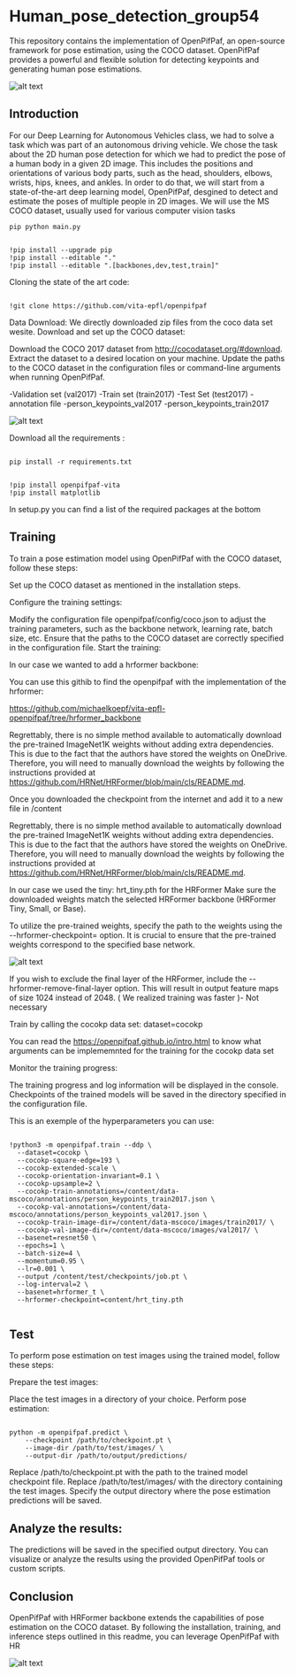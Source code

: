 # Human_pose_detection_group54

This repository contains the implementation of OpenPifPaf, an open-source framework for pose estimation, using the COCO dataset. OpenPifPaf provides a powerful and flexible solution for detecting keypoints and generating human pose estimations.

![alt text](openpose2.png)

## Introduction
For our Deep Learning for Autonomous Vehicles class, we had to solve a task which was part of an autonomous driving vehicle. We chose the task about the 2D human pose detection for which we had to predict the pose of a human body in a given 2D image. This includes the positions and orientations of various body parts, such as the head, shoulders, elbows, wrists, hips, knees, and ankles. In order to do that, we will start from a state-of-the-art deep learning model, OpenPifPaf, desgined to detect and estimate the poses of multiple people in 2D images. We will use the MS COCO dataset, usually used for various computer vision tasks

```
pip python main.py

```

```

!pip install --upgrade pip
!pip install --editable "."
!pip install --editable ".[backbones,dev,test,train]"

```

Cloning the state of the art code:

```

!git clone https://github.com/vita-epfl/openpifpaf

```

Data Download:
We directly downloaded zip files from the coco data set wesite. 
Download and set up the COCO dataset:

Download the COCO 2017 dataset from http://cocodataset.org/#download.
Extract the dataset to a desired location on your machine.
Update the paths to the COCO dataset in the configuration files or command-line arguments when running OpenPifPaf.

-Validation set (val2017)
-Train set (train2017)
-Test Set (test2017)
-annotation file 
  -person_keypoints_val2017
  -person_keypoints_train2017
 
![alt text](OpenPose.jpg)

  
Download all the requirements :

```

pip install -r requirements.txt

```

```

!pip install openpifpaf-vita
!pip install matplotlib

```

In setup.py you can find a list of the required packages at the bottom

## Training


To train a pose estimation model using OpenPifPaf with the COCO dataset, follow these steps:

Set up the COCO dataset as mentioned in the installation steps.

Configure the training settings:

Modify the configuration file openpifpaf/config/coco.json to adjust the training parameters, such as the backbone network, learning rate, batch size, etc.
Ensure that the paths to the COCO dataset are correctly specified in the configuration file.
Start the training:

In our case we wanted to add a hrformer backbone:
 
You can use this githib to find the openpifpaf with the implementation of the hrformer:


https://github.com/michaelkoepf/vita-epfl-openpifpaf/tree/hrformer_backbone



Regrettably, there is no simple method available to automatically download the pre-trained ImageNet1K weights without adding extra dependencies. This is due to the fact that the authors have stored the weights on OneDrive. Therefore, you will need to manually download the weights by following the instructions provided at https://github.com/HRNet/HRFormer/blob/main/cls/README.md.

Once you downloaded  the checkpoint from the internet and add it to a new file in /content


Regrettably, there is no simple method available to automatically download the pre-trained ImageNet1K weights without adding extra dependencies. This is due to the fact that the authors have stored the weights on OneDrive. Therefore, you will need to manually download the weights by following the instructions provided at https://github.com/HRNet/HRFormer/blob/main/cls/README.md.

In our case we used the tiny: hrt_tiny.pth for the HRFormer
Make sure the downloaded weights match the selected HRFormer backbone (HRFormer Tiny, Small, or Base).

To utilize the pre-trained weights, specify the path to the weights using the --hrformer-checkpoint=<path to weights> option. It is crucial to ensure that the pre-trained weights correspond to the specified base network.

![alt text](hrformer.png)

If you wish to exclude the final layer of the HRFormer, include the --hrformer-remove-final-layer option. This will result in output feature maps of size 1024 instead of 2048. ( We realized training was faster )- Not necessary
  
Train by calling the cocokp data set:
  dataset=cocokp
  
You can read the  https://openpifpaf.github.io/intro.html to know what arguments can be implememnted for the training for the cocokp data set 
  
Monitor the training progress:

The training progress and log information will be displayed in the console.
Checkpoints of the trained models will be saved in the directory specified in the configuration file.
  
This is an exemple of the hyperparameters you can use:
  
```
  
!python3 -m openpifpaf.train --ddp \
  --dataset=cocokp \
  --cocokp-square-edge=193 \
  --cocokp-extended-scale \
  --cocokp-orientation-invariant=0.1 \
  --cocokp-upsample=2 \
  --cocokp-train-annotations=/content/data-mscoco/annotations/person_keypoints_train2017.json \
  --cocokp-val-annotations=/content/data-mscoco/annotations/person_keypoints_val2017.json \
  --cocokp-train-image-dir=/content/data-mscoco/images/train2017/ \
  --cocokp-val-image-dir=/content/data-mscoco/images/val2017/ \
  --basenet=resnet50 \
  --epochs=1 \
  --batch-size=4 \
  --momentum=0.95 \
  --lr=0.001 \
  --output /content/test/checkpoints/job.pt \
  --log-interval=2 \
  --basenet=hrformer_t \
  --hrformer-checkpoint=content/hrt_tiny.pth
  
 ```

## Test 
  
To perform pose estimation on test images using the trained model, follow these steps:

Prepare the test images:

Place the test images in a directory of your choice.
Perform pose estimation:
  
```
  
python -m openpifpaf.predict \
    --checkpoint /path/to/checkpoint.pt \
    --image-dir /path/to/test/images/ \
    --output-dir /path/to/output/predictions/

```
  
  
Replace /path/to/checkpoint.pt with the path to the trained model checkpoint file.
Replace /path/to/test/images/ with the directory containing the test images.
Specify the output directory where the pose estimation predictions will be saved.

## Analyze the results:

The predictions will be saved in the specified output directory.
You can visualize or analyze the results using the provided OpenPifPaf tools or custom scripts.

## Conclusion
OpenPifPaf with HRFormer backbone extends the capabilities of pose estimation on the COCO dataset. By following the installation, training, and inference steps outlined in this readme, you can leverage OpenPifPaf with HR
  
![alt text](http://url/to/img.png)
  


